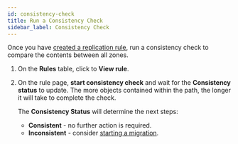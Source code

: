 ```yaml
---
id: consistency-check
title: Run a Consistency Check
sidebar_label: Consistency Check
---
```


Once you have [created a replication rule](./create-rule.md), run a consistency check to compare the contents between all zones.

1. On the **Rules** table, click to **View rule**.

2. On the rule page, **start consistency check** and wait for the **Consistency status** to update. The more objects contained within the path, the longer it will take to complete the check.

   The **Consistency Status** will determine the next steps:
   * **Consistent** - no further action is required.
   * **Inconsistent** - consider [starting a migration](./migration.md).
